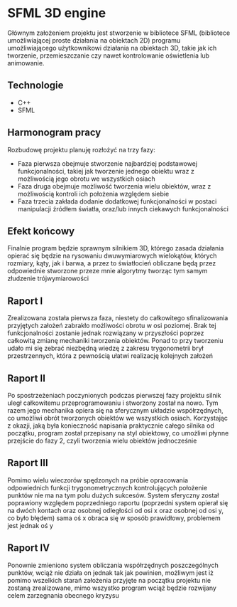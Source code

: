 # SFML 3D engine
Głównym założeniem projektu jest stworzenie w bibliotece SFML (bibliotece umożliwiającej proste działania na obiektach 2D) programu umożliwiającego użytkownikowi działania na obiektach 3D, takie jak ich tworzenie, przemieszczanie czy nawet kontrolowanie oświetlenia lub animowanie.
## Technologie
- C++
- SFML
## Harmonogram pracy
Rozbudowę projektu planuję rozłożyć na trzy fazy:
- Faza pierwsza obejmuje stworzenie najbardziej podstawowej funkcjonalności, takiej jak tworzenie jednego obiektu wraz z możliwością jego obrotu we wszystkich osiach
- Faza druga obejmuje możliwość tworzenia wielu obiektów, wraz z możliwością kontroli ich położenia względem siebie
- Faza trzecia zakłada dodanie dodatkowej funkcjonalności w postaci manipulacji źródłem światła, oraz/lub innych ciekawych funkcjonalności
## Efekt końcowy
Finalnie program będzie sprawnym silnikiem 3D, którego zasada działania opierać się będzie na rysowaniu dwuwymiarowych wielokątów, których rozmiary, kąty, jak i barwa, a przez to światłocień obliczane będą przez odpowiednie stworzone przeze mnie algorytmy tworząc tym samym złudzenie trójwymiarowości 
## Raport I
Zrealizowana została pierwsza faza, niestety do całkowitego sfinalizowania przyjętych założeń zabrakło możliwości obrotu w osi poziomej. Brak tej funkcjonalności zostanie jednak rozwiązany w przyszłości poprzez całkowitą zmianę mechaniki tworzenia obiektów. Ponad to przy tworzeniu udało mi się zebrać niezbędną wiedzę z zakresu trygonometrii brył przestrzennych, która z pewnością ułatwi realizację kolejnych założeń
## Raport II
Po spostrzeżeniach poczynionych podczas pierwszej fazy projektu silnik uległ całkowitemu przeprogramowaniu i stworzony został na nowo. Tym razem jego mechanika opiera się na sferycznym układzie współrzędnych, co umożliwi obrót tworzonych obiektów we wszystkich osiach. Korzystając z okazji, jaką była konieczność napisania praktycznie całego silnika od początku, program został przepisany na styl obiektowy, co umożliwi płynne przejście do fazy 2, czyli tworzenia wielu obiektów jednocześnie
## Raport III
Pomimo wielu wieczorów spędzonych na próbie opracowania odpowiednich funkcji trygonometrycznych kontrolujących położenie punktów nie ma na tym polu dużych sukcesów. System sferyczny został poprawiony względem poprzedniego raportu (poprzedni system opierał się na dwóch kontach oraz osobnej odległości od osi x oraz osobnej od osi y, co było błędem) sama oś x obraca się w sposób prawidłowy, problemem jest jednak oś y
## Raport IV
Ponownie zmieniono system obliczania współrzędnych poszczególnych punktów, wciąż nie działa on jednak tak jak powinien, możliwym jest iż pomimo wszelkich starań założenia przyjęte na początku projektu nie zostaną zrealizowane, mimo wszystko program wciąż będzie rozwijany celem zarzegnania obecnego kryzysu

